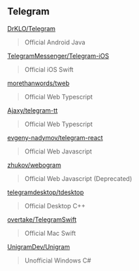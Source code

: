 ## Telegram
[DrKLO/Telegram](https://github.com/DrKLO/Telegram)
> Official Android Java

[TelegramMessenger/Telegram-iOS](https://github.com/TelegramMessenger/Telegram-iOS)
> Official iOS Swift

[morethanwords/tweb](https://github.com/morethanwords/tweb)
> Official Web Typescript

[Ajaxy/telegram-tt](https://github.com/Ajaxy/telegram-tt)
> Official Web Typescript

[evgeny-nadymov/telegram-react](https://github.com/evgeny-nadymov/telegram-react)
> Official Web Javascript

[zhukov/webogram](https://github.com/zhukov/webogram)
> Official Web Javascript (Deprecated)

[telegramdesktop/tdesktop](https://github.com/telegramdesktop/tdesktop)
> Official Desktop C++

[overtake/TelegramSwift](https://github.com/overtake/TelegramSwift)
> Official Mac Swift

[UnigramDev/Unigram](https://github.com/UnigramDev/Unigram)
> Unofficial Windows C#
